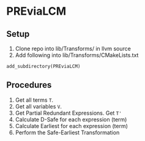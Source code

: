 # PREviaLCM

## Setup  
1. Clone repo into lib/Transforms/ in llvm source
2. Add following into lib/Transforms/CMakeLists.txt
```
add_subdirectory(PREviaLCM)
```


## Procedures
1. Get all terms `T`.
2. Get all variables `V`.
3. Get Partial Redundant Expressions. Get `T'`
4. Calculate D-Safe for each expression (term)
5. Calculate Earliest for each expression (term)
6. Perform the Safe-Earliest Transformation
